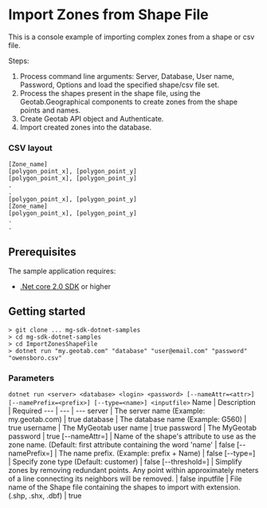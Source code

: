 
# Import Zones from Shape File

This is a console example of importing complex zones from a shape or csv file.

Steps:
1. Process command line arguments: Server, Database, User name, Password, Options and load the specified shape/csv file set.
2. Process the shapes present in the shape file, using the Geotab.Geographical components to create zones from the shape points and names.
3. Create Geotab API object and Authenticate.
4. Import created zones into the database.

### CSV layout
```csv
[Zone_name]
[polygon_point_x], [polygon_point_y]
[polygon_point_x], [polygon_point_y]
.
.
[polygon_point_x], [polygon_point_y]
[Zone_name]
[polygon_point_x], [polygon_point_y]
.
.
```

## Prerequisites
The sample application requires:

- [.Net core 2.0 SDK](https://dot.net/core) or higher

## Getting started

```
> git clone ... mg-sdk-dotnet-samples
> cd mg-sdk-dotnet-samples
> cd ImportZonesShapeFile
> dotnet run "my.geotab.com" "database" "user@email.com" "password" "owensboro.csv"
```

### Parameters
`dotnet run <server> <database> <login> <password> [--nameAttr=<attr>] [--namePrefix=<prefix>] [--type=<name>] <inputfile>`
Name | Description | Required
--- | --- | ---
server | The server name (Example: my.geotab.com) | true
database | The database name (Example: G560) | true
username | The MyGeotab user name | true
password | The MyGeotab password | true
[--nameAttr=<attr>]  | Name of the shape's attribute to use as the zone name. (Default: first attribute containing the word 'name' | false
[--namePrefix=<prefix>] | The name prefix. (Example: prefix + Name) | false
[--type=<name>]  | Specify zone type (Default: customer) | false
[--threshold=<number>]  | Simplify zones by removing redundant points. Any point within approximately <threshold> meters of a line connecting its neighbors will be removed. | false
inputfile | File name of the Shape file containing the shapes to import with extension. (.shp, .shx, .dbf) | true
